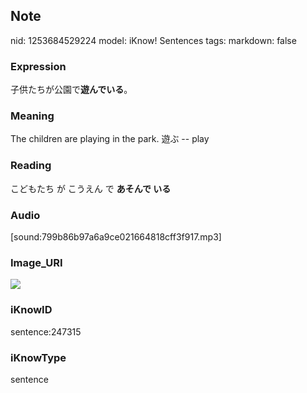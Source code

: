 ## Note
nid: 1253684529224
model: iKnow! Sentences
tags: 
markdown: false

### Expression
子供たちが公園で<b>遊んでいる</b>。

### Meaning
The children are playing in the park.
遊ぶ -- play

### Reading
こどもたち が こうえん で <b>あそんで いる</b>

### Audio
[sound:799b86b97a6a9ce021664818cff3f917.mp3]

### Image_URI
<img src="d8da3224789354f490bf4bcd01450309.jpg">

### iKnowID
sentence:247315

### iKnowType
sentence
